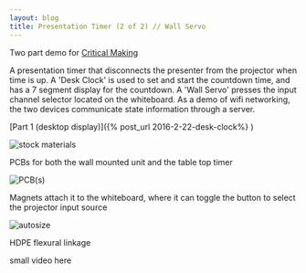 ```yaml
---
layout: blog
title: Presentation Timer (2 of 2) // Wall Servo
---
```


Two part demo for [Critical Making](http://make.berkeley.edu) 

A presentation timer that disconnects the presenter from the projector when time is up. A 'Desk Clock' is used to set and start the countdown time, and has a 7 segment display for the countdown. A 'Wall Servo' presses the input channel selector located on the whiteboard. As a demo of wifi networking, the two devices communicate state information through a server. 

[Part 1 (desktop display)]({% post_url 2016-2-22-desk-clock%} )

![stock materials](https://farm2.staticflickr.com/1571/24839945139_4417735f84_b.jpg)

PCBs for both the wall mounted unit and the table top timer

![PCB(s)](https://farm2.staticflickr.com/1639/25181321296_b720212247_b.jpg)

Magnets attach it to the whiteboard, where it can toggle the button to select the projector input source

![autosize](https://farm2.staticflickr.com/1512/25115223881_244452ffdf_c.jpg)

HDPE flexural linkage

small video here
![]()

